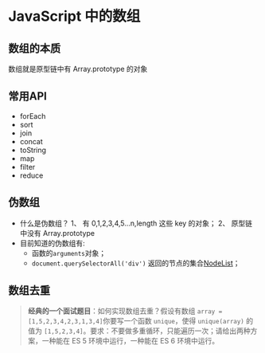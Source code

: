 # JavaScript 中的数组

## 数组的本质
数组就是原型链中有 Array.prototype 的对象

## 常用API
- forEach
- sort
- join
- concat
- toString
- map
- filter
- reduce

## 伪数组
- 什么是伪数组？ 1、 有 0,1,2,3,4,5...n,length 这些 key 的对象； 2、 原型链中没有 Array.prototype   
- 目前知道的伪数组有:
    - 函数的`arguments`对象；
    - `document.querySelectorAll('div')` 返回的节点的集合[NodeList](https://developer.mozilla.org/zh-CN/docs/Web/API/NodeList)；

## 数组去重
> **经典的一个面试题目**：如何实现数组去重？假设有数组 `array = [1,5,2,3,4,2,3,1,3,4]`你要写一个函数 `unique`，使得 `unique(array)` 的值为 `[1,5,2,3,4]`。要求：不要做多重循环，只能遍历一次；请给出两种方案，一种能在 ES 5 环境中运行，一种能在 ES 6 环境中运行。


